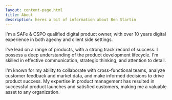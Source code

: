 ```yaml
---
layout: content-page.html
title: About
description: heres a bit of information about Ben Startin
---
```

I'm a SAFe & CSPO qualified digital product owner, with over 10 years digital experience in both agecny and client side settings. 

I've lead on a range of products, with a strong track record of success. I possess a deep understanding of the product development lifecycle. I'm skilled in effective communication, strategic thinking, and attention to detail. 

I'm known for my ability to collaborate with cross-functional teams, analyze customer feedback and market data, and make informed decisions to drive product success. My expertise in product management has resulted in successful product launches and satisfied customers, making me a valuable asset to any organization.